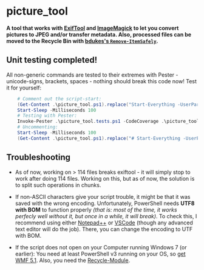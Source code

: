 # picture_tool
**A tool that works with [ExifTool](https://sno.phy.queensu.ca/~phil/exiftool/) and [ImageMagick](https://www.imagemagick.org/) to let you convert pictures to JPEG and/or transfer metadata. Also, processed files can be moved to the Recycle Bin with [bdukes's `Remove-ItemSafely`](https://github.com/bdukes/PowerShellModules/tree/master/Recycle).**


## Unit testing completed!

All non-generic commands are tested to their extremes with Pester - unicode-signs, brackets, spaces - nothing should break this code now!
Test it for yourself:

```powershell
    # Comment out the script-start:
    (Get-Content .\picture_tool.ps1).replace("Start-Everything -UserParams `$UserParams","# Start-Everything -UserParams `$UserParams") | Set-Content .\picture_tool.ps1 -Encoding UTF8
    Start-Sleep -Milliseconds 100
    # Testing with Pester:
    Invoke-Pester .\picture_tool.tests.ps1 -CodeCoverage .\picture_tool.ps1
    # Uncommenting:
    Start-Sleep -Milliseconds 100
    (Get-Content .\picture_tool.ps1).replace("# Start-Everything -UserParams `$UserParams","Start-Everything -UserParams `$UserParams") | Set-Content .\picture_tool.ps1 -Encoding UTF8
```

## Troubleshooting

 - As of now, working on > 114 files breaks exiftool - it will simply stop to work after doing 114 files. Working on this, but as of now, the solution is to split such operations in chunks.

 - If non-ASCII characters give your script trouble, it might be that it was saved with the wrong encoding. Unfortunately, PowerShell needs **UTF8 with BOM** to function properly _(that is: most of the time, it works perfecly well without it, but once in a while, it will break)_. To check this, I recommend using either [Notepad++](https://notepad-plus-plus.org/) or [VSCode](https://code.visualstudio.com/) (though any advanced text editor will do the job). There, you can change the encoding to UTF with BOM.

 - If the script does not open on your Computer running Windows 7 (or earlier): You need at least PowerShell v3 running on your OS, so [get WMF 5.1](https://www.microsoft.com/en-us/download/details.aspx?id=54616). Also, you need the [Recycle-Module](https://github.com/bdukes/PowerShellModules).
